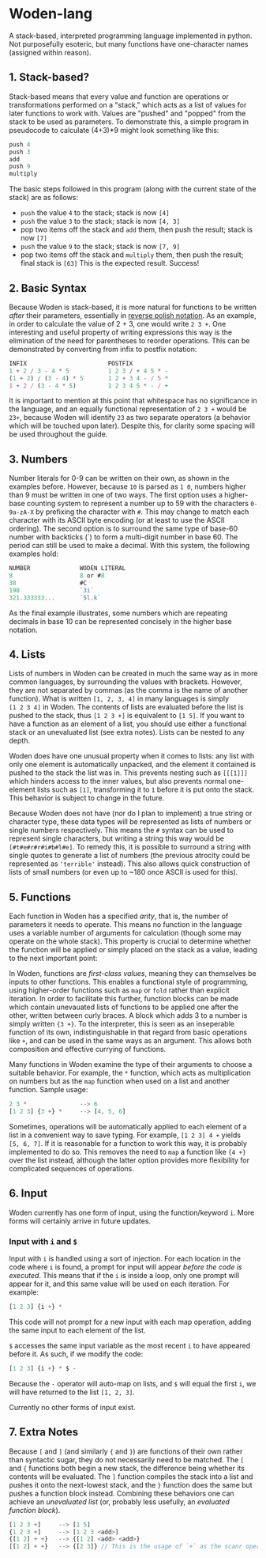 # Woden-lang
A stack-based, interpreted programming language implemented in python.
Not purposefully esoteric, but many functions have one-character names (assigned within reason).

## 1. Stack-based?
Stack-based means that every value and function are operations or transformations performed on a "stack," which acts as a list of values for later
functions to work with. Values are "pushed" and "popped" from the stack to be used as parameters. To demonstrate this, a simple
program in pseudocode to calculate (4+3)*9 might look something like this:
```javascript
push 4
push 3
add
push 9
multiply
```
The basic steps followed in this program (along with the current state of the stack) are as follows:
* `push` the value `4` to the stack; stack is now `[4]`
* `push` the value `3` to the stack; stack is now `[4, 3]`
* pop two items off the stack and `add` them, then push the result; stack is now `[7]`
* `push` the value `9` to the stack; stack is now `[7, 9]`
* pop two items off the stack and `multiply` them, then push the result; final stack is `[63]`
This is the expected result. Success!


## 2. Basic Syntax

Because Woden is stack-based, it is more natural for functions to be written _after_ their parameters, essentially in [reverse polish notation](https://en.wikipedia.org/wiki/Reverse_Polish_notation).
As an example, in order to calculate the value of 2 + 3, one would write `2 3 +`. 
One interesting and useful property of writing expressions this way is the elimination of the need for parentheses to reorder operations.
This can be demonstrated by converting from infix to postfix notation:
```javascript
INFIX                       POSTFIX
1 + 2 / 3 - 4 * 5           1 2 3 / + 4 5 * -
(1 + 2) / (3 - 4) * 5       1 2 + 3 4 - / 5 *
1 + 2 / (3 - 4 * 5)         1 2 3 4 5 * - / +
```

It is important to mention at this point that
whitespace has no significance in the language, and an equally functional representation of `2 3 +` would be `23+`, because
Woden will identify `23` as two separate operators (a behavior which will be touched upon later). Despite this,
for clarity some spacing will be used throughout the guide.

## 3. Numbers

Number literals for 0-9 can be written on their own, as shown in the examples before.
However, because `10` is parsed as `1 0`, numbers higher than 9 must be written in one of two ways.
The first option uses a higher-base counting system to represent a number up to 59 with the characters `0-9a-zA-X`
by prefixing the character with `#`. This may change to match each character with its ASCII byte encoding
(or at least to use the ASCII ordering). The second option is to surround the same type of base-60 number with backticks (`)
to form a multi-digit number in base 60. The period can still be used to make a decimal. 
With this system, the following examples hold:
```javascript
NUMBER              WODEN LITERAL
8                   8 or #8
38                  #C
198                 `3i`
321.333333...       `5l.k`
```
As the final example illustrates, some numbers which are repeating decimals in base 10 can be represented concisely in the
higher base notation.

## 4. Lists

Lists of numbers in Woden can be created in much the same way as in more common languages,
by surrounding the values with brackets. However, they are not separated by commas (as the comma is the name of another function).
What is written `[1, 2, 3, 4]` in many languages is simply `[1 2 3 4]` in Woden. The contents of lists are evaluated before the
list is pushed to the stack, thus `[1 2 3 +]` is equivalent to `[1 5]`. If you want to have a function as an element of a list,
you should use either a functional stack or an unevaluated list (see extra notes). Lists can be nested to any depth.

Woden does have one unusual property when it comes to lists: any list with only one element is automatically unpacked, and the
element it contained is pushed to the stack the list was in. 
This prevents nesting such as `[[[1]]]` which hinders access to the inner values,
but also prevents normal one-element lists such as `[1]`, transforming it to `1` before it is put onto the stack. This behavior
is subject to change in the future.

Because Woden does not have (nor do I plan to implement) a true string or character type, these data types will be represented
as lists of numbers or single numbers respectively. This means the `#` syntax can be used to represent single characters, but
writing a string this way would be `[#t#e#r#r#i#b#l#e]`. To remedy this, it is possible to surround a string with single quotes
to generate a list of numbers (the previous atrocity could be represented as `'terrible'` instead). This also allows quick
construction of lists of small numbers (or even up to ~180 once ASCII is used for this).

## 5. Functions

Each function in Woden has a specified *arity*, that is, the number of parameters it needs to operate. This means no function
in the language uses a variable number of arguments for calculation (though some may operate on the whole stack). This
property is crucial to determine whether the function will be applied or simply placed on the stack as a value, leading
to the next important point:

In Woden, functions are *first-class values*, meaning
they can themselves be inputs to other functions. This enables a functional style of programming, using higher-order
functions such as `map` or `fold` rather than explicit iteration. In order to facilitate this further, function blocks can be made
which contain unevauated lists of functions to be applied one after the other, written between curly braces.
A block which adds 3 to a number is simply written `{3 +}`. To the interpreter,
this is seen as an inseperable function of its own,  indistinguishable in that regard from basic operations like `+`,
and can be used in the same ways as an argument. This allows both composition and effective currying of functions.

Many functions in Woden examine the type of their arguments to choose a suitable behavior. For example, the `*` function, which
acts as multiplication on numbers but as the `map` function when used on a list and another function. Sample usage:
```javascript
2 3 *               --> 6
[1 2 3] {3 +} *     --> [4, 5, 6]
```

Sometimes, operations will be automatically applied to each
element of a list in a convenient way to save typing. For example, `[1 2 3] 4 +` yields `[5, 6, 7]`.
If it is reasonable for a function to work this way, it is probably implemented to do so.
This removes the need to `map` a function like `{4 +}` over the list instead,
although the latter option provides more flexibility for complicated sequences of operations.

## 6. Input

Woden currently has one form of input, using the function/keyword `i`. More forms will certainly arrive in future updates.

### Input with `i` and `$`

Input with `i` is handled using a sort of injection. For each location in the code where `i` is found, a prompt for input will
appear *before the code is executed*. This means that if the `i` is inside a loop, only one prompt will appear for it, and this same
value will be used on each iteration. For example:
```javascript
[1 2 3] {i +} *
```
This code will not prompt for a new input with each map operation, adding the same input to each element of the list.

`$` accesses the same input variable as the most recent `i` to have appeared before it. As such, if we modify the code:
```javascript
[1 2 3] {i +} * $ -
```
Because the `-` operator will auto-map on lists, and `$` will equal the first `i`, we will have returned to the list `[1, 2, 3]`.

Currently no other forms of input exist.

## 7. Extra Notes

Because `[` and `]` (and similarly `{` and `}`) are functions of their own rather than syntactic sugar, they do not necessarily
need to be matched. The `[` and `{` functions both begin a new stack, the difference being whether its contents will be evaluated.
The `]` function compiles the stack into a list and pushes it onto the next-lowest stack,
and the `}` function does the same but pushes a function block instead. 
Combining these behaviors one can achieve an *unevaluated list* (or, probably less usefully, an *evaluated function block*).
```javascript
[1 2 3 +]     --> [1 5]
{1 2 3 +]     --> [1 2 3 <add>]
{[1 2] + +}   --> {[1 2] <add> <add>}
[[1 2] + +}   --> {[2 3]} // This is the usage of `+` as the scanr operator
```
